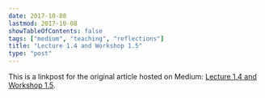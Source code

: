 ```yaml
---
date: 2017-10-08
lastmod: 2017-10-08
showTableOfContents: false
tags: ["medium", "teaching", "reflections"]
title: "Lecture 1.4 and Workshop 1.5"
type: "post"
---
```


This is a linkpost for the original article hosted on Medium: [Lecture 1.4 and Workshop 1.5](https://medium.com/@lovkush/lecture-1-4-and-workshop-1-5-f3817afb6460). 